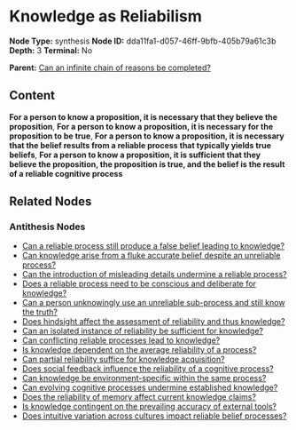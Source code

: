 # Knowledge as Reliabilism

**Node Type:** synthesis
**Node ID:** dda11fa1-d057-46ff-9bfb-405b79a61c3b
**Depth:** 3
**Terminal:** No

**Parent:** [Can an infinite chain of reasons be completed?](can-an-infinite-chain-of-reasons-be-completed-antithesis-c0c9b2dc-eb60-4eff-b2ff-c6c2a3566e93.md)

## Content

**For a person to know a proposition, it is necessary that they believe the proposition**, **For a person to know a proposition, it is necessary for the proposition to be true**, **For a person to know a proposition, it is necessary that the belief results from a reliable process that typically yields true beliefs**, **For a person to know a proposition, it is sufficient that they believe the proposition, the proposition is true, and the belief is the result of a reliable cognitive process**

## Related Nodes

### Antithesis Nodes

- [Can a reliable process still produce a false belief leading to knowledge?](can-a-reliable-process-still-produce-a-false-belief-leading-to-knowledge-antithesis-2db73e80-055f-4351-b9b9-9aa38670f888.md)
- [Can knowledge arise from a fluke accurate belief despite an unreliable process?](can-knowledge-arise-from-a-fluke-accurate-belief-despite-an-unreliable-process-antithesis-85bda7c6-5d0b-46ec-91b3-e4dc84d84ae1.md)
- [Can the introduction of misleading details undermine a reliable process?](can-the-introduction-of-misleading-details-undermine-a-reliable-process-antithesis-48a384a6-50ef-487d-adbd-27d9da77204d.md)
- [Does a reliable process need to be conscious and deliberate for knowledge?](does-a-reliable-process-need-to-be-conscious-and-deliberate-for-knowledge-antithesis-6977bd70-939a-4d97-8c9c-6465662a11f5.md)
- [Can a person unknowingly use an unreliable sub-process and still know the truth?](can-a-person-unknowingly-use-an-unreliable-sub-process-and-still-know-the-truth-antithesis-c0945b30-2162-4649-8453-2f3878ce28ab.md)
- [Does hindsight affect the assessment of reliability and thus knowledge?](does-hindsight-affect-the-assessment-of-reliability-and-thus-knowledge-antithesis-ce270a31-9b5e-4995-a977-b3f57142a2bc.md)
- [Can an isolated instance of reliability be sufficient for knowledge?](can-an-isolated-instance-of-reliability-be-sufficient-for-knowledge-antithesis-4b0f6101-a982-4dd8-bb3d-e7f49d2b211b.md)
- [Can conflicting reliable processes lead to knowledge?](can-conflicting-reliable-processes-lead-to-knowledge-antithesis-24af0f0e-fdf9-4e9f-b455-b816a34e725c.md)
- [Is knowledge dependent on the average reliability of a process?](is-knowledge-dependent-on-the-average-reliability-of-a-process-antithesis-db1d1d56-3cf4-4f9b-8019-74958df731e1.md)
- [Can partial reliability suffice for knowledge acquisition?](can-partial-reliability-suffice-for-knowledge-acquisition-antithesis-da5f7bdf-f296-46bc-ab0a-242b68f2721b.md)
- [Does social feedback influence the reliability of a cognitive process?](does-social-feedback-influence-the-reliability-of-a-cognitive-process-antithesis-db801560-d5a0-4f89-b199-88ee85845189.md)
- [Can knowledge be environment-specific within the same process?](can-knowledge-be-environment-specific-within-the-same-process-antithesis-38519b97-f655-415e-9de3-e09f69c1c49e.md)
- [Can evolving cognitive processes undermine established knowledge?](can-evolving-cognitive-processes-undermine-established-knowledge-antithesis-ecfb7f2b-4a2a-4990-9b7c-2ec071265d28.md)
- [Does the reliability of memory affect current knowledge claims?](does-the-reliability-of-memory-affect-current-knowledge-claims-antithesis-53971f87-100d-4ce2-aa8d-88db52e516df.md)
- [Is knowledge contingent on the prevailing accuracy of external tools?](is-knowledge-contingent-on-the-prevailing-accuracy-of-external-tools-antithesis-fde6cfb8-06c9-4f63-9482-5525b06c5bb1.md)
- [Does intuitive variation across cultures impact reliable belief processes?](does-intuitive-variation-across-cultures-impact-reliable-belief-processes-antithesis-5103c5d4-cb3d-4294-b774-8a7ab90e7946.md)
